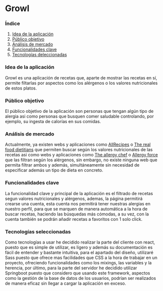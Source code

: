 # Growl

### Índice

1. [Idea de la aplicación](#idea-de-la-aplicación)
2. [Público objetivo](#público-objetivo)
3. [Análisis de mercado](#análisis-de-mercado)
4. [Funcionalidades clave](#funcionalidades-clave)
5. [Tecnologías deleccionadas](#tecnologías-seleccionadas)

### Idea de la aplicación

Growl es una aplicación de recetas que, aparte de mostrar las recetas en sí, permite filtarlas por aspectos como los 
alérgenos o los valores nutricionales de estos platos.

### Público objetivo

El público objetivo de la aplicación son personas que tengan algún tipo de alergia asi como personas que busquen comer 
saludable controlando, por ejemplo, su ingesta de calorías en sus comidas.

### Análisis de mercado

Actualmente, ya existen webs y aplicaciones como [AllRecipes](https://www.allrecipes.com/) o 
[The real food dietitians](https://therealfooddietitians.com/recipe-filter/) que permiten buscar según los valores 
nutricionales de las recetas asi como webs y aplicaciones como [The allergy chef](https://raise.theallergychef.com/advanced-recipe-search/) 
o [Allergy force](https://raise.theallergychef.com/advanced-recipe-search/) que las filtran según los alérgenos, 
sin embargo, no existe ninguna web que permita filtrar ambos y además, simultáneamente sin necesidad de especificar 
además un tipo de dieta en concreto.

### Funcionalidades clave

La funcionalidad clave y principal de la aplicación es el filtrado de recetas segun valores nutricionales y alérgenos, 
ademas, la página permitirá crearse una cuenta, esta cuenta nos permitirá tener nuestras alergias en nuestro perfil, 
para que se marquen de manera automática a la hora de buscar recetas, haciendo las búsquedas más cómodas, a su vez, con 
la cuenta también se podrán añadir recetas a favoritos con 1 solo click.

### Tecnologías seleccionadas

Como tecnologías a usar he decidido realizar la parte del cliente con react, puesto que es simple de utilizar, 
es ligero y además su documentación es fácil de entender y bastante intuitiva, para el apartado del diseño, utilizaré 
Sass puesto que ofrece mas facilidades que CSS a la hora de trabajar en un proyecto, ofreciendo funcionalidades como los 
mixings, las variables y la herencia, por último, para la parte del servidor he decidido utilizar Springboot puesto que 
considero que usando este framework, aspectos como la gestión de la base de datos de los usuarios, podrían ser realizados
de manera eficaz sin llegar a cargar la aplicación en exceso.